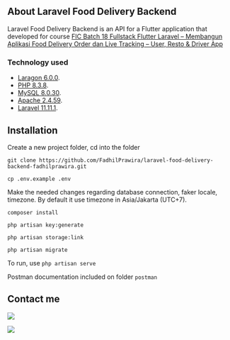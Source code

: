 ## About Laravel Food Delivery Backend

Laravel Food Delivery Backend is an API for a Flutter application that developed for course [FIC Batch 18 Fullstack Flutter Laravel – Membangun Aplikasi Food Delivery Order dan Live Tracking – User, Resto & Driver App](https://jagoflutter.com/courses/fic-batch18/)


### Technology used

<ul>
    <li>
        <a href="https://laragon.org/download/index.html" target="_blank">Laragon 6.0.0</a>.
    </li>
    <li>
        <a href="https://www.php.net/" target="_blank">PHP 8.3.8</a>.
    </li>
    <li>
        <a href="https://downloads.mysql.com/archives/community/" target="_blank">MySQL 8.0.30</a>.
    </li>
     <li>
        <a href="https://www.apachelounge.com/download/" target="_blank">Apache 2.4.59</a>.
    </li>
    <li>
        <a href="https://laravel.com/docs/11.x/" target="_blank">Laravel 11.11.1</a>.
    </li>
</ul>

## Installation

Create a new project folder, cd into the folder

`git clone https://github.com/FadhilPrawira/laravel-food-delivery-backend-fadhilprawira.git`

`cp .env.example .env`

Make the needed changes regarding database connection, faker locale, timezone. By default it use timezone in Asia/Jakarta (UTC+7).

`composer install`

`php artisan key:generate`

`php artisan storage:link`

`php artisan migrate`

To run, use `php artisan serve`

Postman documentation included on folder `postman`

## Contact me

<a href="https://www.linkedin.com/in/fadhilprawira/"><img src="https://img.shields.io/badge/LinkedIn-0077B5?style=for-the-badge&logo=linkedin&logoColor=white" /></a> 

<a href="https://github.com/FadhilPrawira/"><img src="https://img.shields.io/badge/GitHub-100000?style=for-the-badge&logo=github&logoColor=white" /></a>
